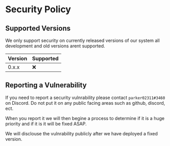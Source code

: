 # Security Policy

## Supported Versions

We only support security on currently released versions of our system all development and old versions arent supported.

| Version | Supported          |
| ------- | ------------------ |
| 0.x.x   | :x:                |

## Reporting a Vulnerability

If you need to report a security vulnrability please contact `parker02311#3460` on Discord. Do not put it on any public facing areas such as github, discord, ect.

When you report it we will then begine a process to determine if it is a huge priority and if it is it will be fixed ASAP. 

We will disclouse the vulnrability publicly after we have deployed a fixed version.
